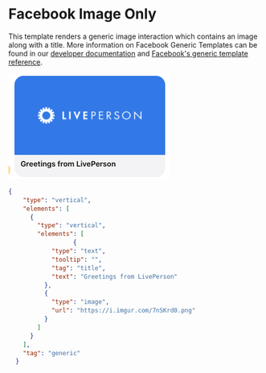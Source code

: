 # Facebook Image Only

This template renders a generic image interaction which contains an image along with a title. More information on Facebook Generic Templates can be found in our [developer documentation](https://developers.liveperson.com/facebook-messenger-templates-generic-template.html) and [Facebook's generic template reference](https://developers.facebook.com/docs/messenger-platform/reference/templates/generic).

![fb-image-only](fb_Image_Only.jpg)

```json
{
    "type": "vertical",
    "elements": [
      {
        "type": "vertical",
        "elements": [
                  {
            "type": "text",
            "tooltip": "",
            "tag": "title",
            "text": "Greetings from LivePerson"
          },
          {
            "type": "image",
            "url": "https://i.imgur.com/7nSKrd0.png"
          }
        ]
      }
    ],
    "tag": "generic"
  }
  
```
